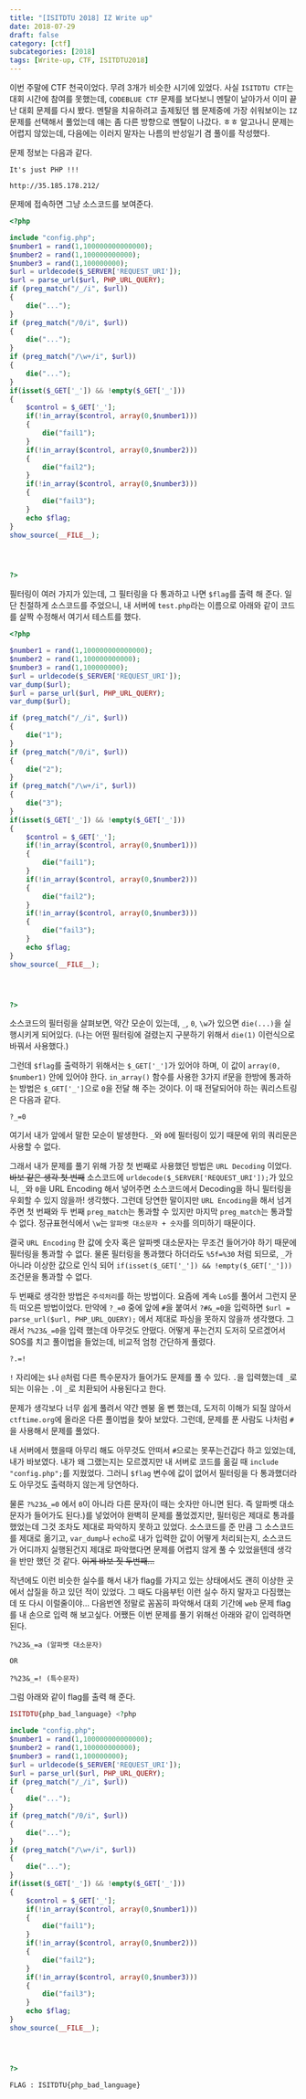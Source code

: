 ```yaml
---
title: "[ISITDTU 2018] IZ Write up"
date: 2018-07-29
draft: false
category: [ctf]
subcategories: [2018]
tags: [Write-up, CTF, ISITDTU2018]
---
```


이번 주말에 CTF 천국이었다.
무려 3개가 비슷한 시기에 있었다.
사실 `ISITDTU CTF`는 대회 시간에 참여를 못했는데, `CODEBLUE CTF` 문제를 보다보니 멘탈이 날아가서 이미 끝난 대회 문제를 다시 봤다.
멘탈을 치유하려고 출제됬던 웹 문제중에 가장 쉬워보이는 `IZ` 문제를 선택해서 풀었는데 얘는 좀 다른 방향으로 멘탈이 나갔다. ㅎㅎ
알고나니 문제는 어렵지 않았는데, 다음에는 이러지 말자는 나름의 반성일기 겸 풀이를 작성했다.  

<!--more-->

문제 정보는 다음과 같다.  

```plain
It's just PHP !!!

http://35.185.178.212/
```

문제에 접속하면 그냥 소스코드를 보여준다.  

```php
<?php 

include "config.php"; 
$number1 = rand(1,100000000000000); 
$number2 = rand(1,100000000000); 
$number3 = rand(1,100000000); 
$url = urldecode($_SERVER['REQUEST_URI']); 
$url = parse_url($url, PHP_URL_QUERY); 
if (preg_match("/_/i", $url))  
{ 
    die("..."); 
} 
if (preg_match("/0/i", $url))  
{ 
    die("..."); 
} 
if (preg_match("/\w+/i", $url))  
{ 
    die("..."); 
}     
if(isset($_GET['_']) && !empty($_GET['_'])) 
{ 
    $control = $_GET['_'];         
    if(!in_array($control, array(0,$number1))) 
    { 
        die("fail1"); 
    } 
    if(!in_array($control, array(0,$number2))) 
    { 
        die("fail2"); 
    } 
    if(!in_array($control, array(0,$number3))) 
    { 
        die("fail3"); 
    } 
    echo $flag; 
} 
show_source(__FILE__); 




?>
```

필터링이 여러 가지가 있는데, 그 필터링을 다 통과하고 나면 `$flag`를 출력 해 준다.
일단 친절하게 소스코드를 주었으니, 내 서버에 `test.php`라는 이름으로 아래와 같이 코드를 살짝 수정해서 여기서 테스트를 했다.  

```php
<?php 

$number1 = rand(1,100000000000000); 
$number2 = rand(1,100000000000); 
$number3 = rand(1,100000000); 
$url = urldecode($_SERVER['REQUEST_URI']); 
var_dump($url);
$url = parse_url($url, PHP_URL_QUERY); 
var_dump($url);

if (preg_match("/_/i", $url))  
{ 
    die("1"); 
} 
if (preg_match("/0/i", $url))  
{ 
    die("2"); 
} 
if (preg_match("/\w+/i", $url))  
{ 
    die("3"); 
}     
if(isset($_GET['_']) && !empty($_GET['_'])) 
{ 
    $control = $_GET['_'];         
    if(!in_array($control, array(0,$number1))) 
    { 
        die("fail1"); 
    } 
    if(!in_array($control, array(0,$number2))) 
    { 
        die("fail2"); 
    } 
    if(!in_array($control, array(0,$number3))) 
    { 
        die("fail3"); 
    } 
    echo $flag; 
} 
show_source(__FILE__); 




?>
```

소스코드의 필터링을 살펴보면, 약간 모순이 있는데, `_`, `0`, `\w`가 있으면 `die(...)`을 실행시키게 되어있다.
(나는 어떤 필터링에 걸렸는지 구분하기 위해서 `die(1)` 이런식으로 바꿔서 사용했다.)  

그런데 `$flag`를 출력하기 위해서는 `$_GET['_']`가 있어야 하며, 이 값이 `array(0, $number1)` 안에 있어야 한다.
`in_array()` 함수를 사용한 3가지 if문을 한방에 통과하는 방법은 `$_GET['_']`으로 `0`을 전달 해 주는 것이다.
이 때 전달되어야 하는 쿼리스트링은 다음과 같다.  

```plain
?_=0
```

여기서 내가 앞에서 말한 모순이 발생한다.
`_`와 `0`에 필터링이 있기 때문에 위의 쿼리문은 사용할 수 없다.  

그래서 내가 문제를 풀기 위해 가장 첫 번째로 사용했던 방법은 `URL Decoding` 이었다. ~~바보 같은 생각 첫 번째~~
소스코드에 `urldecode($_SERVER['REQUEST_URI']);`가 있으니, `_`와 `0`을 URL Encoding 해서 넣어주면 소스코드에서 Decoding을 하니 필터링을 우회할 수 있지 않을까! 생각했다.
그런데 당연한 말이지만 `URL Encoding`을 해서 넘겨주면 첫 번째와 두 번째 `preg_match`는 통과할 수 있지만 마지막 `preg_match`는 통과할 수 없다.
정규표현식에서 `\w`는 `알파벳 대소문자 + 숫자`를 의미하기 때문이다.

결국 `URL Encoding` 한 값에 숫자 혹은 알파벳 대소문자는 무조건 들어가야 하기 때문에 필터링을 통과할 수 없다.
물론 필터링을 통과했다 하더라도 `%5f=%30` 처럼 되므로, `_`가 아니라 이상한 값으로 인식 되어 `if(isset($_GET['_']) && !empty($_GET['_'])) ` 조건문을 통과할 수 없다.

두 번째로 생각한 방법은 `주석처리`를 하는 방법이다.
요즘에 계속 `LoS`를 풀어서 그런지 문득 떠오른 방법이었다.
만약에 `?_=0` 중에 앞에 `#`을 붙여서 `?#&_=0`을 입력하면 `$url = parse_url($url, PHP_URL_QUERY);` 에서 제대로 파싱을 못하지 않을까 생각했다.
그래서 `?%23&_=0`을 입력 했는데 아무것도 안떴다.
어떻게 푸는건지 도저히 모르겠어서 SOS를 치고 풀이법을 들었는데, 비교적 엄청 간단하게 풀렸다.  

```plain
?.=!
```

`!` 자리에는 `$`나 `@`처럼 다른 특수문자가 들어가도 문제를 풀 수 있다.
`.`을 입력했는데 `_`로 되는 이유는 `.`이 `_`로 치환되어 사용된다고 한다.

문제가 생각보다 너무 쉽게 풀려서 약간 멘붕 올 뻔 했는데, 도저히 이해가 되질 않아서 `ctftime.org`에 올라온 다른 풀이법을 찾아 보았다.
그런데, 문제를 푼 사람도 나처럼 `#`을 사용해서 문제를 풀었다.

내 서버에서 했을때 아무리 해도 아무것도 안떠서 `#`으로는 못푸는건갑다 하고 있었는데, 내가 바보였다.
내가 왜 그랬는지는 모르겠지만 내 서버로 코드를 옮길 때 `include "config.php";`를 지웠었다.
그러니 `$flag` 변수에 값이 없어서 필터링을 다 통과했더라도 아무것도 출력하지 않는게 당연하다.  

물론 `?%23&_=0` 에서 `0`이 아니라 다른 문자(이 때는 숫자만 아니면 된다. 즉 알파벳 대소문자가 들어가도 된다.)를 넣었어야 완벽히 문제를 풀었겠지만, 필터링은 제대로 통과를 했었는데 그것 조차도 제대로 파악하지 못하고 있었다.
소스코드를 준 만큼 그 소스코드를 제대로 옮기고, `var_dump`나 `echo`로 내가 입력한 값이 어떻게 처리되는지, 소스코드가 어디까지 실행된건지 제대로 파악했다면 문제를 어렵지 않게 풀 수 있었을텐데 생각을 반만 했던 것 같다. ~~이게 바보 짓 두번째...~~

작년에도 이런 비슷한 실수를 해서 내가 flag를 가지고 있는 상태에서도 괜히 이상한 곳에서 삽질을 하고 있던 적이 있었다.
그 때도 다음부턴 이런 실수 하지 말자고 다짐했는데 또 다시 이럴줄이야...
다음번엔 정말로 꼼꼼히 파악해서 대회 기간에 `web` 문제 flag를 내 손으로 입력 해 보고싶다.
어쨌든 이번 문제를 풀기 위해선 아래와 같이 입력하면 된다.  

```plain
?%23&_=a (알파벳 대소문자)

OR

?%23&_=! (특수문자)
```

그럼 아래와 같이 flag를 출력 해 준다.  

```php
ISITDTU{php_bad_language} <?php 

include "config.php"; 
$number1 = rand(1,100000000000000); 
$number2 = rand(1,100000000000); 
$number3 = rand(1,100000000); 
$url = urldecode($_SERVER['REQUEST_URI']); 
$url = parse_url($url, PHP_URL_QUERY); 
if (preg_match("/_/i", $url))  
{ 
    die("..."); 
} 
if (preg_match("/0/i", $url))  
{ 
    die("..."); 
} 
if (preg_match("/\w+/i", $url))  
{ 
    die("..."); 
}     
if(isset($_GET['_']) && !empty($_GET['_'])) 
{ 
    $control = $_GET['_'];         
    if(!in_array($control, array(0,$number1))) 
    { 
        die("fail1"); 
    } 
    if(!in_array($control, array(0,$number2))) 
    { 
        die("fail2"); 
    } 
    if(!in_array($control, array(0,$number3))) 
    { 
        die("fail3"); 
    } 
    echo $flag; 
} 
show_source(__FILE__); 




?>
```

```plain
FLAG : ISITDTU{php_bad_language}
```
